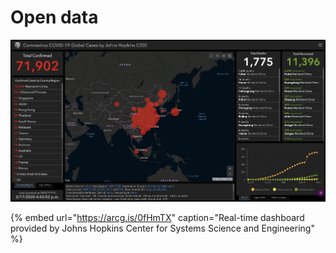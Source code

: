 # Open data

![](../.gitbook/assets/1_-dczhmihi0f1gszcik4lya.png)

{% embed url="https://arcg.is/0fHmTX" caption="Real-time dashboard provided by Johns Hopkins Center for Systems Science and Engineering" %}





